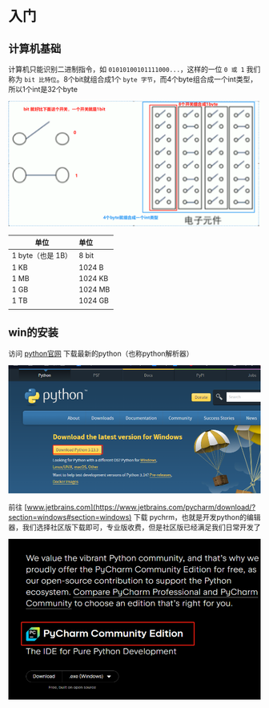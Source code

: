 # 入门

## 计算机基础

计算机只能识别二进制指令，如 `01010100101111000...`，这样的一位 `0 或 1` 我们称为 `bit 比特位`。8个bit就组合成1个 `byte 字节`，而4个byte组合成一个int类型，所以1个int是32个byte

![image-20250411223427879](img/001-入门/image-20250411223427879.png)

| 单位              | 单位    |
| ----------------- | :------ |
| 1 byte（也是 1B） | 8 bit   |
| 1 KB              | 1024 B  |
| 1 MB              | 1024 KB |
| 1 GB              | 1024 MB |
| 1 TB              | 1024 GB |
|                   |         |

## win的安装

访问 [python官网](https://www.python.org/downloads/) 下载最新的python（也称python解析器）

![image-20250412152330294](img/001-入门/image-20250412152330294.png)

前往 [www.jetbrains.com](https://www.jetbrains.com/pycharm/download/?section=windows#section=windows) 下载 pychrm，也就是开发python的编辑器，我们选择社区版下载即可，专业版收费，但是社区版已经满足我们日常开发了

![](./img/001-入门/image-20250412153035499.png)

